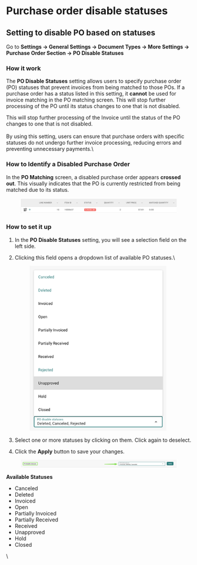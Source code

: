 # Purchase order disable statuses

## **Setting to disable PO based on statuses**&#x20;

Go to **Settings → General Settings → Document Types → More Settings → Purchase Order Section → PO Disable Statuses**

### **How it work**&#x20;

The **PO Disable Statuses** setting allows users to specify purchase order (PO) statuses that prevent invoices from being matched to those POs. If a purchase order has a status listed in this setting, it **cannot** be used for invoice matching in the PO matching screen. This will stop further processing of the PO until its status changes to one that is not disabled.

This will stop further processing of the Invoice until the status of the PO changes to one that is not disabled.\
\
By using this setting, users can ensure that purchase orders with specific statuses do not undergo further invoice processing, reducing errors and preventing unnecessary payments.\


### **How to Identify a Disabled Purchase Order**

In the **PO Matching** screen, a disabled purchase order appears **crossed out**. This visually indicates that the PO is currently restricted from being matched due to its status.

<figure><img src="../../../../../.gitbook/assets/image (390).png" alt=""><figcaption></figcaption></figure>

### **How to set it up**&#x20;

1. In the **PO Disable Statuses** setting, you will see a selection field on the left side.
2.  Clicking this field opens a dropdown list of available PO statuses.\


    <div align="left"><figure><img src="../../../../../.gitbook/assets/image (389).png" alt="" width="372"><figcaption></figcaption></figure></div>
3. Select one or more statuses by clicking on them. Click again to deselect.
4. Click the **Apply** button to save your changes.

<figure><img src="../../../../../.gitbook/assets/image (387).png" alt=""><figcaption></figcaption></figure>

**Available Statuses**

* Canceled&#x20;
* Deleted
* Invoiced&#x20;
* Open
* Partially Invoiced&#x20;
* Partially Received&#x20;
* Received&#x20;
* Unapproved&#x20;
* Hold
* Closed



\
